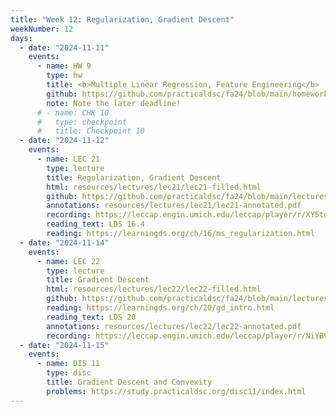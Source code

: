 ```yaml
---
title: "Week 12: Regularization, Gradient Descent"
weekNumber: 12
days:
  - date: "2024-11-11"
    events:
      - name: HW 9
        type: hw
        title: <b>Multiple Linear Regression, Feature Engineering</b>
        github: https://github.com/practicaldsc/fa24/blob/main/homeworks/hw09/hw09.ipynb
        note: Note the later deadline!
      # - name: CHK 10
      #   type: checkpoint
      #   title: Checkpoint 10
  - date: "2024-11-12"
    events:
      - name: LEC 21
        type: lecture
        title: Regularization, Gradient Descent
        html: resources/lectures/lec21/lec21-filled.html
        github: https://github.com/practicaldsc/fa24/blob/main/lectures/lec21/
        annotations: resources/lectures/lec21/lec21-annotated.pdf
        recording: https://leccap.engin.umich.edu/leccap/player/r/XY5tdq
        reading_text: LDS 16.4
        reading: https://learningds.org/ch/16/ms_regularization.html
  - date: "2024-11-14"
    events:
      - name: LEC 22
        type: lecture
        title: Gradient Descent
        html: resources/lectures/lec22/lec22-filled.html
        github: https://github.com/practicaldsc/fa24/blob/main/lectures/lec22/
        reading: https://learningds.org/ch/20/gd_intro.html
        reading_text: LDS 20
        annotations: resources/lectures/lec22/lec22-annotated.pdf
        recording: https://leccap.engin.umich.edu/leccap/player/r/NiYB9E
  - date: "2024-11-15"
    events:
      - name: DIS 11
        type: disc
        title: Gradient Descent and Convexity
        problems: https://study.practicaldsc.org/disc11/index.html
---
```

